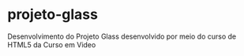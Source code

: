 # projeto-glass
Desenvolvimento do Projeto Glass desenvolvido por meio do curso de HTML5 da Curso em Video
